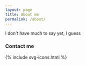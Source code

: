 ```yaml
---
layout: page
title: About me
permalink: /about/
---
```


I don't have much to say yet, I guess


### Contact me
<p> {% include svg-icons.html %} </p>
